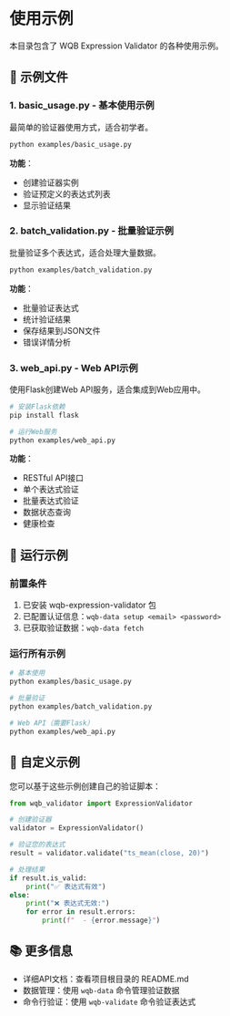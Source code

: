 # 使用示例

本目录包含了 WQB Expression Validator 的各种使用示例。

## 📁 示例文件

### 1. basic_usage.py - 基本使用示例
最简单的验证器使用方式，适合初学者。

```bash
python examples/basic_usage.py
```

**功能**：
- 创建验证器实例
- 验证预定义的表达式列表
- 显示验证结果

### 2. batch_validation.py - 批量验证示例
批量验证多个表达式，适合处理大量数据。

```bash
python examples/batch_validation.py
```

**功能**：
- 批量验证表达式
- 统计验证结果
- 保存结果到JSON文件
- 错误详情分析

### 3. web_api.py - Web API示例
使用Flask创建Web API服务，适合集成到Web应用中。

```bash
# 安装Flask依赖
pip install flask

# 运行Web服务
python examples/web_api.py
```

**功能**：
- RESTful API接口
- 单个表达式验证
- 批量表达式验证
- 数据状态查询
- 健康检查

## 🚀 运行示例

### 前置条件
1. 已安装 wqb-expression-validator 包
2. 已配置认证信息：`wqb-data setup <email> <password>`
3. 已获取验证数据：`wqb-data fetch`

### 运行所有示例
```bash
# 基本使用
python examples/basic_usage.py

# 批量验证
python examples/batch_validation.py

# Web API（需要Flask）
python examples/web_api.py
```

## 🔧 自定义示例

您可以基于这些示例创建自己的验证脚本：

```python
from wqb_validator import ExpressionValidator

# 创建验证器
validator = ExpressionValidator()

# 验证您的表达式
result = validator.validate("ts_mean(close, 20)")

# 处理结果
if result.is_valid:
    print("✅ 表达式有效")
else:
    print("❌ 表达式无效:")
    for error in result.errors:
        print(f"  - {error.message}")
```

## 📚 更多信息

- 详细API文档：查看项目根目录的 README.md
- 数据管理：使用 `wqb-data` 命令管理验证数据
- 命令行验证：使用 `wqb-validate` 命令验证表达式

